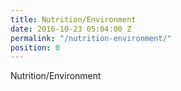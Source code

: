 ```yaml
---
title: Nutrition/Environment
date: 2016-10-23 05:04:00 Z
permalink: "/nutrition-environment/"
position: 0
---
```


Nutrition/Environment 